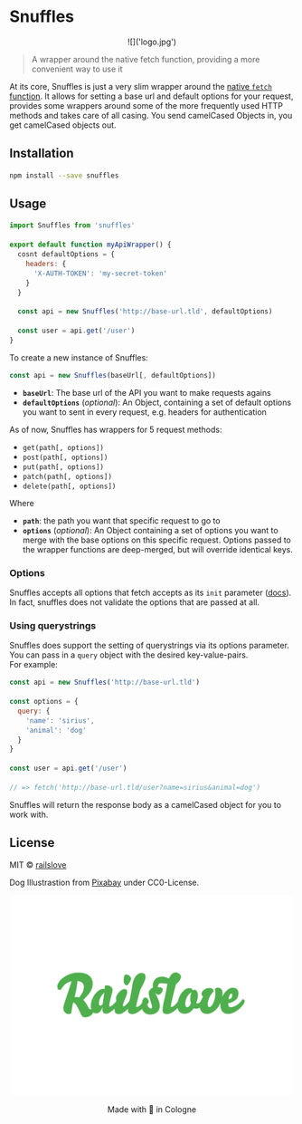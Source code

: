 # Snuffles

<p align="center">
  ![]('logo.jpg')
</p>

> A wrapper around the native fetch function, providing a more convenient way to use it

At its core, Snuffles is just a very slim wrapper around the [native `fetch` function](https://developer.mozilla.org/en-US/docs/Web/API/WindowOrWorkerGlobalScope/fetch). It allows for setting a base url and default options for your request, provides some wrappers around some of the more frequently used HTTP methods and takes care of all casing. You send camelCased Objects in, you get camelCased objects out.


## Installation

```bash
npm install --save snuffles
```

## Usage

```jsx
import Snuffles from 'snuffles'

export default function myApiWrapper() {
  cosnt defaultOptions = {
    headers: {
      'X-AUTH-TOKEN': 'my-secret-token'
    }
  }

  const api = new Snuffles('http://base-url.tld', defaultOptions)
  
  const user = api.get('/user')
}
```

To create a new instance of Snuffles:
```js
const api = new Snuffles(baseUrl[, defaultOptions])
```
* __`baseUrl`__: The base url of the API you want to make requests agains
* __`defaultOptions`__ (_optional_): An Object, containing a set of default options you want to sent in every request, e.g. headers for authentication

As of now, Snuffles has wrappers for 5 request methods:
* `get(path[, options])`
* `post(path[, options])`
* `put(path[, options])`
* `patch(path[, options])`
* `delete(path[, options])`

Where
* __`path`__: the path you want that specific request to go to
* __`options`__ (_optional_): An Object containing a set of options you want to merge with the base options on this specific request. Options passed to the wrapper functions are deep-merged, but will override identical keys.

### Options
Snuffles accepts all options that fetch accepts as its `init` parameter ([docs](https://developer.mozilla.org/en-US/docs/Web/API/WindowOrWorkerGlobalScope/fetch)). In fact, snuffles does not validate the options that are passed at all.  

### Using querystrings
Snuffles does support the setting of querystrings via its options parameter. You can pass in a `query` object with the desired key-value-pairs.  
For example:

```js
const api = new Snuffles('http://base-url.tld')

const options = {
  query: {
    'name': 'sirius',
    'animal': 'dog'
  }
}

const user = api.get('/user')

// => fetch('http://base-url.tld/user?name=sirius&animal=dog')
```

Snuffles will return the response body as a camelCased object for you to work with.

## License

MIT © [railslove](https://github.com/railslove)

Dog Illustrastion from [Pixabay](https://pixabay.com/en/pug-unicorn-dog-animal-puppy-2970825/) under CC0-License.

<p align="center">
  <img src="logo_rl.svg" width="500px" >
</p>
<p align="center">
  Made with 💚 in Cologne
</p>
